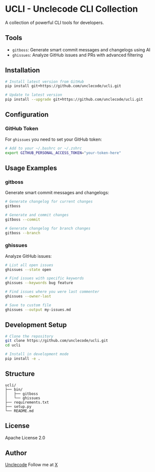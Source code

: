 # UCLI - Unclecode CLI Collection

A collection of powerful CLI tools for developers.

## Tools

- `gitboss`: Generate smart commit messages and changelogs using AI
- `ghissues`: Analyze GitHub issues and PRs with advanced filtering

## Installation

``` bash
# Install latest version from GitHub
pip install git+https://github.com/unclecode/ucli.git

# Update to latest version
pip install --upgrade git+https://github.com/unclecode/ucli.git
```

## Configuration

### GitHub Token
For `ghissues` you need to set your GitHub token:

``` bash
# Add to your ~/.bashrc or ~/.zshrc
export GITHUB_PERSONAL_ACCESS_TOKEN="your-token-here"
```

## Usage Examples

### gitboss
Generate smart commit messages and changelogs:

``` bash
# Generate changelog for current changes
gitboss

# Generate and commit changes
gitboss --commit

# Generate changelog for branch changes
gitboss --branch
```

### ghissues
Analyze GitHub issues:

``` bash
# List all open issues
ghissues --state open

# Find issues with specific keywords
ghissues --keywords bug feature

# Find issues where you were last commenter
ghissues --owner-last

# Save to custom file
ghissues --output my-issues.md
```

## Development Setup

``` bash
# Clone the repository
git clone https://github.com/unclecode/ucli.git
cd ucli

# Install in development mode
pip install -e .
```

## Structure

``` plaintext
ucli/
├── bin/
│   ├── gitboss
│   └── ghissues
├── requirements.txt
├── setup.py
└── README.md
```

## License

Apache License 2.0

## Author

[Unclecode](https://github.com/unclecode)
Follow me at [X](https://x.com/unclecode)